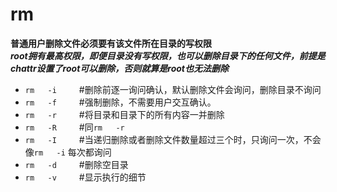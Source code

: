 # rm 
**普通用户删除文件必须要有该文件所在目录的写权限**       
***root拥有最高权限，即便目录没有写权限，也可以删除目录下的任何文件，前提是chattr设置了root可以删除，否则就算是root也无法删除***

- `rm   -i`    &emsp;&emsp; #删除前逐一询问确认，默认删除文件会询问，删除目录不询问
- `rm   -f`    &emsp;&emsp; #强制删除，不需要用户交互确认。
- `rm   -r`    &emsp;&emsp; #将目录和目录下的所有内容一并删除
- `rm   -R`    &emsp;&emsp; #同`rm   -r`
- `rm   -I`    &emsp;&emsp; #当递归删除或者删除文件数量超过三个时，只询问一次，不会像`rm   -i` 每次都询问
- `rm   -d`    &emsp;&emsp; #删除空目录
- `rm   -v`    &emsp;&emsp; #显示执行的细节
